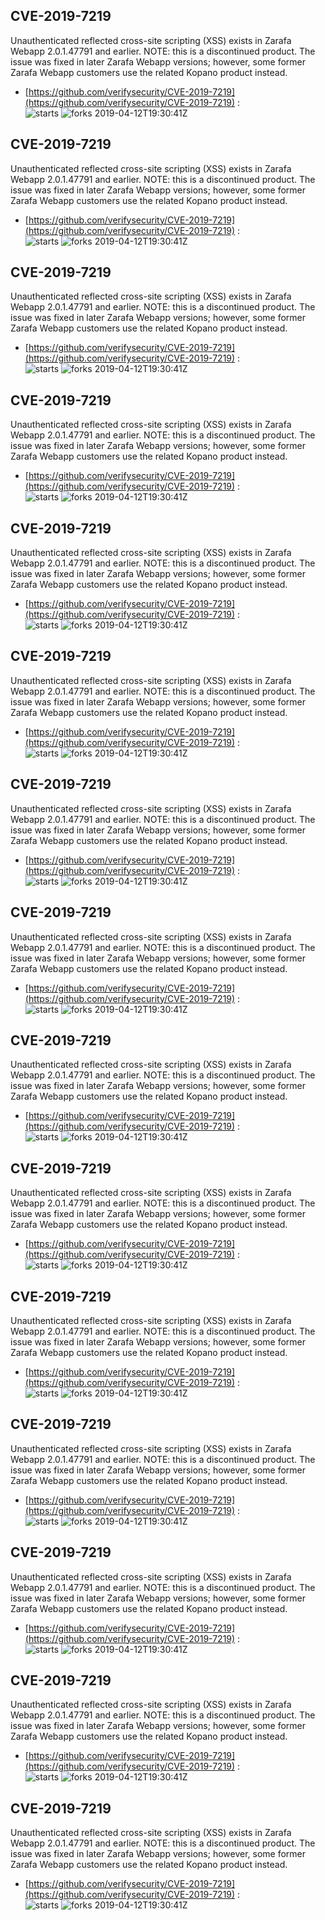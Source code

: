 ## CVE-2019-7219
 Unauthenticated reflected cross-site scripting (XSS) exists in Zarafa Webapp 2.0.1.47791 and earlier. NOTE: this is a discontinued product. The issue was fixed in later Zarafa Webapp versions; however, some former Zarafa Webapp customers use the related Kopano product instead.

- [https://github.com/verifysecurity/CVE-2019-7219](https://github.com/verifysecurity/CVE-2019-7219) :  
![starts](https://img.shields.io/github/stars/verifysecurity/CVE-2019-7219.svg) 
![forks](https://img.shields.io/github/forks/verifysecurity/CVE-2019-7219.svg) 
2019-04-12T19:30:41Z

## CVE-2019-7219
 Unauthenticated reflected cross-site scripting (XSS) exists in Zarafa Webapp 2.0.1.47791 and earlier. NOTE: this is a discontinued product. The issue was fixed in later Zarafa Webapp versions; however, some former Zarafa Webapp customers use the related Kopano product instead.

- [https://github.com/verifysecurity/CVE-2019-7219](https://github.com/verifysecurity/CVE-2019-7219) :  
![starts](https://img.shields.io/github/stars/verifysecurity/CVE-2019-7219.svg) 
![forks](https://img.shields.io/github/forks/verifysecurity/CVE-2019-7219.svg) 
2019-04-12T19:30:41Z

## CVE-2019-7219
 Unauthenticated reflected cross-site scripting (XSS) exists in Zarafa Webapp 2.0.1.47791 and earlier. NOTE: this is a discontinued product. The issue was fixed in later Zarafa Webapp versions; however, some former Zarafa Webapp customers use the related Kopano product instead.

- [https://github.com/verifysecurity/CVE-2019-7219](https://github.com/verifysecurity/CVE-2019-7219) :  
![starts](https://img.shields.io/github/stars/verifysecurity/CVE-2019-7219.svg) 
![forks](https://img.shields.io/github/forks/verifysecurity/CVE-2019-7219.svg) 
2019-04-12T19:30:41Z

## CVE-2019-7219
 Unauthenticated reflected cross-site scripting (XSS) exists in Zarafa Webapp 2.0.1.47791 and earlier. NOTE: this is a discontinued product. The issue was fixed in later Zarafa Webapp versions; however, some former Zarafa Webapp customers use the related Kopano product instead.

- [https://github.com/verifysecurity/CVE-2019-7219](https://github.com/verifysecurity/CVE-2019-7219) :  
![starts](https://img.shields.io/github/stars/verifysecurity/CVE-2019-7219.svg) 
![forks](https://img.shields.io/github/forks/verifysecurity/CVE-2019-7219.svg) 
2019-04-12T19:30:41Z

## CVE-2019-7219
 Unauthenticated reflected cross-site scripting (XSS) exists in Zarafa Webapp 2.0.1.47791 and earlier. NOTE: this is a discontinued product. The issue was fixed in later Zarafa Webapp versions; however, some former Zarafa Webapp customers use the related Kopano product instead.

- [https://github.com/verifysecurity/CVE-2019-7219](https://github.com/verifysecurity/CVE-2019-7219) :  
![starts](https://img.shields.io/github/stars/verifysecurity/CVE-2019-7219.svg) 
![forks](https://img.shields.io/github/forks/verifysecurity/CVE-2019-7219.svg) 
2019-04-12T19:30:41Z

## CVE-2019-7219
 Unauthenticated reflected cross-site scripting (XSS) exists in Zarafa Webapp 2.0.1.47791 and earlier. NOTE: this is a discontinued product. The issue was fixed in later Zarafa Webapp versions; however, some former Zarafa Webapp customers use the related Kopano product instead.

- [https://github.com/verifysecurity/CVE-2019-7219](https://github.com/verifysecurity/CVE-2019-7219) :  
![starts](https://img.shields.io/github/stars/verifysecurity/CVE-2019-7219.svg) 
![forks](https://img.shields.io/github/forks/verifysecurity/CVE-2019-7219.svg) 
2019-04-12T19:30:41Z

## CVE-2019-7219
 Unauthenticated reflected cross-site scripting (XSS) exists in Zarafa Webapp 2.0.1.47791 and earlier. NOTE: this is a discontinued product. The issue was fixed in later Zarafa Webapp versions; however, some former Zarafa Webapp customers use the related Kopano product instead.

- [https://github.com/verifysecurity/CVE-2019-7219](https://github.com/verifysecurity/CVE-2019-7219) :  
![starts](https://img.shields.io/github/stars/verifysecurity/CVE-2019-7219.svg) 
![forks](https://img.shields.io/github/forks/verifysecurity/CVE-2019-7219.svg) 
2019-04-12T19:30:41Z

## CVE-2019-7219
 Unauthenticated reflected cross-site scripting (XSS) exists in Zarafa Webapp 2.0.1.47791 and earlier. NOTE: this is a discontinued product. The issue was fixed in later Zarafa Webapp versions; however, some former Zarafa Webapp customers use the related Kopano product instead.

- [https://github.com/verifysecurity/CVE-2019-7219](https://github.com/verifysecurity/CVE-2019-7219) :  
![starts](https://img.shields.io/github/stars/verifysecurity/CVE-2019-7219.svg) 
![forks](https://img.shields.io/github/forks/verifysecurity/CVE-2019-7219.svg) 
2019-04-12T19:30:41Z

## CVE-2019-7219
 Unauthenticated reflected cross-site scripting (XSS) exists in Zarafa Webapp 2.0.1.47791 and earlier. NOTE: this is a discontinued product. The issue was fixed in later Zarafa Webapp versions; however, some former Zarafa Webapp customers use the related Kopano product instead.

- [https://github.com/verifysecurity/CVE-2019-7219](https://github.com/verifysecurity/CVE-2019-7219) :  
![starts](https://img.shields.io/github/stars/verifysecurity/CVE-2019-7219.svg) 
![forks](https://img.shields.io/github/forks/verifysecurity/CVE-2019-7219.svg) 
2019-04-12T19:30:41Z

## CVE-2019-7219
 Unauthenticated reflected cross-site scripting (XSS) exists in Zarafa Webapp 2.0.1.47791 and earlier. NOTE: this is a discontinued product. The issue was fixed in later Zarafa Webapp versions; however, some former Zarafa Webapp customers use the related Kopano product instead.

- [https://github.com/verifysecurity/CVE-2019-7219](https://github.com/verifysecurity/CVE-2019-7219) :  
![starts](https://img.shields.io/github/stars/verifysecurity/CVE-2019-7219.svg) 
![forks](https://img.shields.io/github/forks/verifysecurity/CVE-2019-7219.svg) 
2019-04-12T19:30:41Z

## CVE-2019-7219
 Unauthenticated reflected cross-site scripting (XSS) exists in Zarafa Webapp 2.0.1.47791 and earlier. NOTE: this is a discontinued product. The issue was fixed in later Zarafa Webapp versions; however, some former Zarafa Webapp customers use the related Kopano product instead.

- [https://github.com/verifysecurity/CVE-2019-7219](https://github.com/verifysecurity/CVE-2019-7219) :  
![starts](https://img.shields.io/github/stars/verifysecurity/CVE-2019-7219.svg) 
![forks](https://img.shields.io/github/forks/verifysecurity/CVE-2019-7219.svg) 
2019-04-12T19:30:41Z

## CVE-2019-7219
 Unauthenticated reflected cross-site scripting (XSS) exists in Zarafa Webapp 2.0.1.47791 and earlier. NOTE: this is a discontinued product. The issue was fixed in later Zarafa Webapp versions; however, some former Zarafa Webapp customers use the related Kopano product instead.

- [https://github.com/verifysecurity/CVE-2019-7219](https://github.com/verifysecurity/CVE-2019-7219) :  
![starts](https://img.shields.io/github/stars/verifysecurity/CVE-2019-7219.svg) 
![forks](https://img.shields.io/github/forks/verifysecurity/CVE-2019-7219.svg) 
2019-04-12T19:30:41Z

## CVE-2019-7219
 Unauthenticated reflected cross-site scripting (XSS) exists in Zarafa Webapp 2.0.1.47791 and earlier. NOTE: this is a discontinued product. The issue was fixed in later Zarafa Webapp versions; however, some former Zarafa Webapp customers use the related Kopano product instead.

- [https://github.com/verifysecurity/CVE-2019-7219](https://github.com/verifysecurity/CVE-2019-7219) :  
![starts](https://img.shields.io/github/stars/verifysecurity/CVE-2019-7219.svg) 
![forks](https://img.shields.io/github/forks/verifysecurity/CVE-2019-7219.svg) 
2019-04-12T19:30:41Z

## CVE-2019-7219
 Unauthenticated reflected cross-site scripting (XSS) exists in Zarafa Webapp 2.0.1.47791 and earlier. NOTE: this is a discontinued product. The issue was fixed in later Zarafa Webapp versions; however, some former Zarafa Webapp customers use the related Kopano product instead.

- [https://github.com/verifysecurity/CVE-2019-7219](https://github.com/verifysecurity/CVE-2019-7219) :  
![starts](https://img.shields.io/github/stars/verifysecurity/CVE-2019-7219.svg) 
![forks](https://img.shields.io/github/forks/verifysecurity/CVE-2019-7219.svg) 
2019-04-12T19:30:41Z

## CVE-2019-7219
 Unauthenticated reflected cross-site scripting (XSS) exists in Zarafa Webapp 2.0.1.47791 and earlier. NOTE: this is a discontinued product. The issue was fixed in later Zarafa Webapp versions; however, some former Zarafa Webapp customers use the related Kopano product instead.

- [https://github.com/verifysecurity/CVE-2019-7219](https://github.com/verifysecurity/CVE-2019-7219) :  
![starts](https://img.shields.io/github/stars/verifysecurity/CVE-2019-7219.svg) 
![forks](https://img.shields.io/github/forks/verifysecurity/CVE-2019-7219.svg) 
2019-04-12T19:30:41Z

